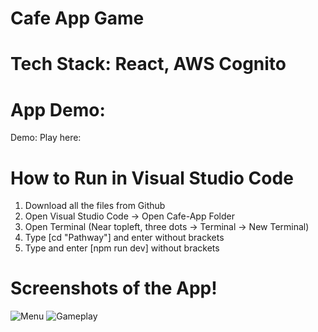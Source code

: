 # Cafe App Game

# Tech Stack: React, AWS Cognito

# App Demo:
Demo: 
Play here: 

# How to Run in Visual Studio Code
1. Download all the files from Github
2. Open Visual Studio Code -> Open Cafe-App Folder 
3. Open Terminal (Near topleft, three dots -> Terminal -> New Terminal)
4. Type [cd "Pathway"] and enter without brackets
5. Type and enter [npm run dev] without brackets

# Screenshots of the App!

![Menu](C:\Users\tislam8\Documents\Projects!\Cafe-Game\Cafe-App\public\cafe-app-menu.PNG)
![Gameplay](Cafe-App\public\cafe-app-gameplay.PNG)
